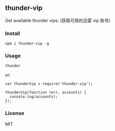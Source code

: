 ## thunder-vip

Get available thunder vips. (获取可用的迅雷 vip 账号)

### Install

    npm i thunder-vip -g

### Usage

```
thunder
```

or:

```
var thunderVip = require('thunder-vip');

thunderVip(function (err, accounts) {
  console.log(accounts);
});
```

### License

MIT